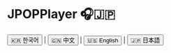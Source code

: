 # JPOPPlayer 🎧🇯🇵

<div>
  <button onclick="showLang('korean')">🇰🇷 한국어</button> | 
  <button onclick="showLang('chinese')">🇨🇳 中文</button> | 
  <button onclick="showLang('english')">🇺🇸 English</button> | 
  <button onclick="showLang('japanese')">🇯🇵 日本語</button>
</div>

<script>
function showLang(lang) {
  const langs = document.querySelectorAll('.lang-block');
  langs.forEach(div => div.style.display = 'none');
  document.getElementById(lang).style.display = 'block';
}
window.onload = () => {
  showLang('korean'); // 초기 표시 언어 선택
};
</script>

<div id="korean" class="lang-block" style="display:none;">
## 🇰🇷 한국어

### JPOPPlayer 소개

        JPOPPlayer는 J-POP 팬과 일본어 학습자를 위한 음악 플레이어입니다.  
        내장된 가사 타임라인을 통해 노래를 들으며 실시간으로 가사를 따라갈 수 있어,  
        즐거운 감상과 함께 자연스러운 일본어 학습이 가능합니다.

### 주요 기능

        ⏱️ **가사 타임라인**: 재생 시간에 맞춰 가사가 표시됩니다.  
        📝 **사용자 정의 가사**: 원하는 버전으로 가사를 직접 추가/편집할 수 있습니다.  
        📁 **로컬 음악 지원**: 기기에 저장된 음악 파일 재생 가능  
        📌 **즐겨찾기 및 재생목록 기능**  
        🇯🇵 **일본어 학습 친화적**: J-POP을 통해 자연스럽게 일본어를 익힐 수 있습니다.

### 개발 목적

        단순히 음악을 재생하는 앱을 넘어,  
        좋아하는 노래를 통해 일본어를 학습할 수 있도록 돕는 것이 목표입니다.

### 향후 계획

        🌐 온라인 가사 자동 불러오기

### 참고 사항

        예시로 제공된 노래 정보는 자유롭게 변경 가능합니다.  
        Excel 및 Swift 파일에 가사 예시가 포함되어 있습니다.  
        라이트/다크 모드를 모두 지원합니다.  
        음악 파일은 저작권 문제로 포함되어 있지 않으니 직접 추가해 주세요.
</div>

<div id="chinese" class="lang-block" style="display:none;">
## 🇨🇳 中文

### JPOPPlayer 介绍

        JPOPPlayer 是专为 J-POP 爱好者和日语学习者设计的音乐播放器。  
        通过内置歌词时间轴，可以边听边看歌词，提升语言学习的沉浸感与趣味性。

### 主要功能

        ⏱️ **歌词时间轴**：与播放时间同步，方便跟唱。  
        📝 **自定义歌词**：可手动添加或编辑歌词内容。  
        📁 **本地音乐支持**：播放设备上的音频文件。  
        📌 **收藏与播放列表功能**  
        🇯🇵 **适合日语学习**：通过听歌练习日语，非常实用。

### 应用目的

        不仅是音乐播放器，  
        也是帮助用户通过喜欢的歌曲自然学习日语的工具。

### 开发计划

        🌐 自动从网上获取歌词功能

### 备注

        示例歌曲信息可自行替换。  
        提供 Excel 和 Swift 文件中的歌词示例。  
        支持浅色与深色模式。  
        音乐文件因版权问题未包含，请自行添加。
</div>

<div id="english" class="lang-block" style="display:none;">
## 🇺🇸 English

### About JPOPPlayer

        JPOPPlayer is a music player specially designed for J-POP fans and Japanese learners.  
        With a built-in lyric timeline, you can follow the lyrics in real-time as the song plays,  
        making it a fun and immersive way to enjoy music and study Japanese.

### Features

        ⏱️ **Lyric Timeline**: Syncs lyrics with playback time.  
        📝 **Customizable Lyrics**: Manually add or edit lyrics.  
        📁 **Local Music Support**: Play audio files on your device.  
        📌 **Favorites and playlist support**  
        🇯🇵 **Language Learning Friendly**: Practice Japanese through music.

### Purpose

        JPOPPlayer aims to go beyond music playback,  
        helping users learn Japanese naturally through their favorite J-POP songs.

### Roadmap

        🌐 Automatic online lyric fetching

### Reference

        Feel free to replace the example song data.  
        Sample lyrics are provided in Excel and Swift files.  
        Supports both light and dark modes.  
        Music files are not included due to copyright.
</div>

<div id="japanese" class="lang-block" style="display:none;">
## 🇯🇵 日本語

### JPOPPlayerについて

        JPOPPlayerは、J-POPファンや日本語学習者のために設計された音楽プレイヤーです。  
        内蔵の歌詞タイムラインにより、曲の再生に合わせてリアルタイムで歌詞を追うことができ、  
        音楽を楽しみながら自然に日本語を学習できます。

### 特徴

        ⏱️ **歌詞タイムライン**：再生時間と同期して歌詞を表示  
        📝 **カスタマイズ可能な歌詞**：手動で歌詞を追加・編集可能  
        📁 **ローカル音楽対応**：デバイスに保存された音楽ファイルを再生  
        📌 **お気に入りとプレイリスト機能**  
        🇯🇵 **日本語学習に最適**：音楽を通して日本語を練習可能

### 目的

        ただの音楽プレイヤーにとどまらず、  
        お気に入りのJ-POPを通じて自然に日本語を学べるツールを目指しています。

### 今後の予定

        🌐 オンラインからの歌詞自動取得機能

### 注意事項

        楽曲情報は自由に変更してください（すべて例です）。  
        歌詞の例はExcelおよびSwiftファイルに含まれています。  
        ライトモード／ダークモードの両方に対応しています。  
        著作権の関係で音楽ファイルは含まれていません。ご自身で追加してください。
</div>
